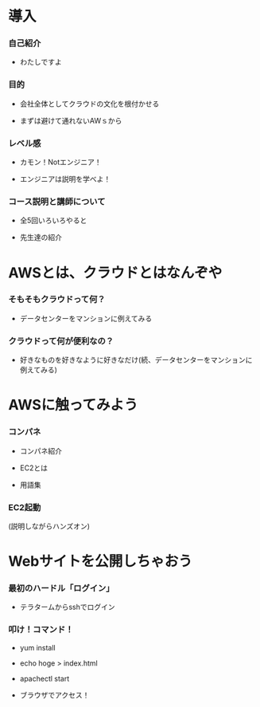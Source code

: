 # 導入
        
### 自己紹介

- わたしですよ

### 目的

- 会社全体としてクラウドの文化を根付かせる

- まずは避けて通れないAWｓから

### レベル感

- カモン！Notエンジニア！

- エンジニアは説明を学べよ！

### コース説明と講師について

- 全5回いろいろやると

- 先生達の紹介



# AWSとは、クラウドとはなんぞや

### そもそもクラウドって何？

- データセンターをマンションに例えてみる

### クラウドって何が便利なの？

- 好きなものを好きなように好きなだけ(続、データセンターをマンションに例えてみる)




# AWSに触ってみよう


### コンパネ

- コンパネ紹介

- EC2とは

- 用語集

### EC2起動

(説明しながらハンズオン)



# Webサイトを公開しちゃおう


### 最初のハードル「ログイン」

- テラタームからsshでログイン

### 叩け！コマンド！

- yum install

- echo hoge > index.html

- apachectl start

- ブラウザでアクセス！
